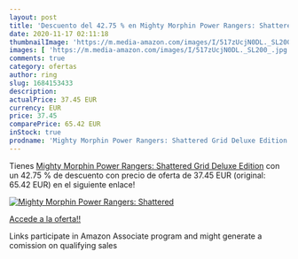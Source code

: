 ```yaml
---
layout: post
title: 'Descuento del 42.75 % en Mighty Morphin Power Rangers: Shattered '
date: 2020-11-17 02:11:18
thumbnailImage: 'https://m.media-amazon.com/images/I/517zUcjN0DL._SL200_.jpg'
images: [ 'https://m.media-amazon.com/images/I/517zUcjN0DL._SL200_.jpg' ]
comments: true
category: ofertas
author: ring
slug: 1684153433
description:
actualPrice: 37.45 EUR
currency: EUR
price: 37.45
comparePrice: 65.42 EUR
inStock: true
prodname: 'Mighty Morphin Power Rangers: Shattered Grid Deluxe Edition'
---
```


Tienes [Mighty Morphin Power Rangers: Shattered Grid Deluxe Edition](https://www.amazon.es/dp/1684153433/?tag=tolees-21) con un 42.75 % de descuento con precio de oferta de 37.45 EUR (original: 65.42 EUR) en el siguiente enlace!

[![Mighty Morphin Power Rangers: Shattered ](https://m.media-amazon.com/images/I/517zUcjN0DL._SL200_.jpg)](https://www.amazon.es/dp/1684153433/?tag=tolees-21)

[Accede a la oferta!!](https://www.amazon.es/dp/1684153433/?tag=tolees-21)

Links participate in Amazon Associate program and might generate a comission on qualifying sales


